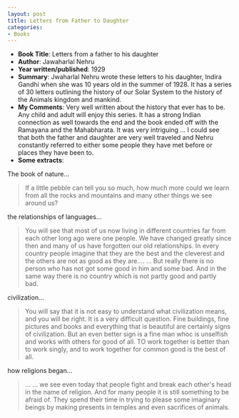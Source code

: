 ```yaml
---
layout: post
title: Letters from Father to Daughter
categories:
- Books
---
```


- **Book Title**: Letters from a father to his daughter
- **Author**: Jawaharlal Nehru
- **Year written/published**: 1929
- **Summary**: Jwaharlal Nehru wrote these letters to his daughter, Indira Gandhi when she was 10 years old in the summer of 1928. It has a series of 30 letters outlining the history of our Solar System to the history of the Animals kingdom and mankind. 
- **My Comments**: Very well written about the history that ever has to be. Any child and adult will enjoy this series. It has a strong Indian connection as well towards the end and the book ended off with the Ramayana and the Mahabharata. It was very intriguing ... I could see that both the father and daughter are very well traveled and Nehru constantly referred to either some people they have met before or places they have been to. 
- **Some extracts**: 

The book of nature...

> If a little pebble can tell you so much, how much more could we learn from all the rocks and mountains and many other things we see around us?

the relationships of languages...

> You will see that most of us now living in different countries far from each other long ago were one people. We have changed greatly since then and many of us have forgotten our old relationships. In every country people imagine that they are the best and the cleverest and the others are not as good as they are.... ... But really there is no person who has not got some good in him and some bad. And in the same way there is no country which is not partly good and partly bad. 

civilization...

> You will say that it is not easy to understand what civilization means, and you will be right. It is a very difficult question. Fine buildings, fine pictures and books and everything that is beautiful are certainly signs of civilization. But an even better sign is a fine man whoc is unselfish and works with others for good of all. TO work together is better than to work singly, and to work together for common good is the best of all.

how religions began...

> ... ... we see even today that people fight and break each other's head in the name of religion. And for many people it is still something to be afraid of. They spend their time in trying to please some imaginary beings by making presents in temples and even sacrifices of animals.
